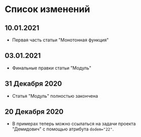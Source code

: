 # Список изменений

## 10.01.2021

- Первая часть статьи "Монотонная функция"

## 03.01.2021

- Финальные правки статьи "Модуль"

## 31 Декабря 2020

- Статья "Модуль" полностью закончена

## 20 Декабря 2020

- В примерах теперь можно ссылаться на задачи проекта "Демидович" с помощью атрибута `dodem="22"`.